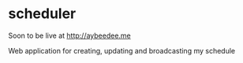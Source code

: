 # scheduler
Soon to be live at http://aybeedee.me

Web application for creating, updating and broadcasting my schedule 
